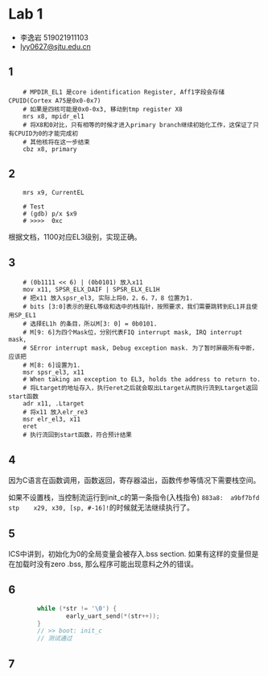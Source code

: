 # Lab 1

- 李逸岩 519021911103
- lyy0627@sjtu.edu.cn

## 1

```assembly
	# MPDIR_EL1 是core identification Register, Aff1字段会存储CPUID(Cortex A75是0x0-0x7)
	# 如果是四核可能是0x0-0x3, 移动到tmp register X8
	mrs	x8, mpidr_el1
	# 将X8和0对比，只有相等的时候才进入primary branch继续初始化工作，这保证了只有CPUID为0的才能完成初
	# 其他核将在这一步结束
	cbz	x8, primary
```

## 2

```assembly
    mrs x9, CurrentEL
    
    # Test
	# (gdb) p/x $x9
	# >>>>  0xc
```

根据文档，1100对应EL3级别，实现正确。

## 3

```assembly
    # (0b1111 << 6) | (0b0101) 放入x11
    mov x11, SPSR_ELX_DAIF | SPSR_ELX_EL1H
    # 把x11 放入spsr_el3, 实际上将0，2，6，7，8 位置为1. 
    # bits [3:0]表示的是EL等级和选中的栈指针，按照要求，我们需要跳转到EL1并且使用SP_EL1
    # 选择EL1h 的条目，所以M[3: 0] = 0b0101.
    # M[9: 6]为四个Mask位，分别代表FIQ interrupt mask, IRQ interrupt mask, 
    # SError interrupt mask, Debug exception mask. 为了暂时屏蔽所有中断，应该把
    # M[8: 6]设置为1.
    msr spsr_el3, x11
    # When taking an exception to EL3, holds the address to return to.
    # 将Ltarget的地址存入，执行eret之后就会取出Ltarget从而执行流到Ltarget返回start函数
    adr x11, .Ltarget
    # 将x11 放入elr_re3 
    msr elr_el3, x11
    eret
    # 执行流回到start函数，符合预计结果
```

## 4

因为C语言在函数调用，函数返回，寄存器溢出，函数传参等情况下需要栈空间。

如果不设置栈，当控制流运行到init_c的第一条指令(入栈指令) `883a8:  a9bf7bfd   stp    x29, x30, [sp, #-16]!`的时候就无法继续执行了。

## 5

ICS中讲到，初始化为0的全局变量会被存入.bss section. 如果有这样的变量但是在加载时没有zero .bss, 那么程序可能出现意料之外的错误。

## 6

```c
        while (*str != '\0') {
                early_uart_send(*(str++));
        }
		// >> boot: init_c
		// 测试通过
```

## 7

